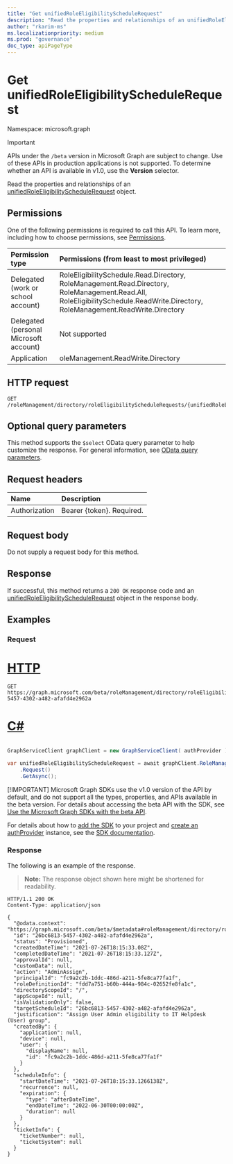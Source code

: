 ```yaml
---
title: "Get unifiedRoleEligibilityScheduleRequest"
description: "Read the properties and relationships of an unifiedRoleEligibilityScheduleRequest object."
author: "rkarim-ms"
ms.localizationpriority: medium
ms.prod: "governance"
doc_type: apiPageType
---
```


# Get unifiedRoleEligibilityScheduleRequest
Namespace: microsoft.graph

> [!IMPORTANT]
> APIs under the `/beta` version in Microsoft Graph are subject to change. Use of these APIs in production applications is not supported. To determine whether an API is available in v1.0, use the **Version** selector.

Read the properties and relationships of an [unifiedRoleEligibilityScheduleRequest](../resources/unifiedroleeligibilityschedulerequest.md) object.

## Permissions
One of the following permissions is required to call this API. To learn more, including how to choose permissions, see [Permissions](/graph/permissions-reference).

|Permission type|Permissions (from least to most privileged)|
|:---|:---|
|Delegated (work or school account)|RoleEligibilitySchedule.Read.Directory, RoleManagement.Read.Directory, RoleManagement.Read.All, RoleEligibilitySchedule.ReadWrite.Directory, RoleManagement.ReadWrite.Directory	|
|Delegated (personal Microsoft account)|Not supported|
|Application|oleManagement.ReadWrite.Directory|

## HTTP request

<!-- {
  "blockType": "ignored"
}
-->
``` http
GET /roleManagement/directory/roleEligibilityScheduleRequests/{unifiedRoleEligibilityScheduleRequestsId}
```

## Optional query parameters
This method supports the `$select` OData query parameter to help customize the response. For general information, see [OData query parameters](/graph/query-parameters).

## Request headers
|Name|Description|
|:---|:---|
|Authorization|Bearer {token}. Required.|

## Request body
Do not supply a request body for this method.

## Response

If successful, this method returns a `200 OK` response code and an [unifiedRoleEligibilityScheduleRequest](../resources/unifiedroleeligibilityschedulerequest.md) object in the response body.

## Examples

### Request

# [HTTP](#tab/http)
<!-- {
  "blockType": "request",
  "name": "get_unifiedroleeligibilityschedulerequest"
}
-->
``` http
GET https://graph.microsoft.com/beta/roleManagement/directory/roleEligibilityScheduleRequests/26bc6813-5457-4302-a482-afafd4e2962a
```

# [C#](#tab/csharp)

```csharp

GraphServiceClient graphClient = new GraphServiceClient( authProvider );

var unifiedRoleEligibilityScheduleRequest = await graphClient.RoleManagement.Directory.RoleEligibilityScheduleRequests["{unifiedRoleEligibilityScheduleRequest-id}"]
	.Request()
	.GetAsync();

```


 [!IMPORTANT]
 Microsoft Graph SDKs use the v1.0 version of the API by default, and do not support all the types, properties, and APIs available in the beta version. For details about accessing the beta API with the SDK, see [Use the Microsoft Graph SDKs with the beta API](/graph/sdks/use-beta).

 For details about how to [add the SDK](/graph/sdks/sdk-installation) to your project and [create an authProvider](/graph/sdks/choose-authentication-providers) instance, see the [SDK documentation](/graph/sdks/sdks-overview).

### Response

The following is an example of the response.
>**Note:** The response object shown here might be shortened for readability.
<!-- {
  "blockType": "response",
  "truncated": true,
  "@odata.type": "microsoft.graph.unifiedRoleEligibilityScheduleRequest"
}
-->
``` http
HTTP/1.1 200 OK
Content-Type: application/json

{
  "@odata.context": "https://graph.microsoft.com/beta/$metadata#roleManagement/directory/roleEligibilityScheduleRequests/$entity",
  "id": "26bc6813-5457-4302-a482-afafd4e2962a",
  "status": "Provisioned",
  "createdDateTime": "2021-07-26T18:15:33.08Z",
  "completedDateTime": "2021-07-26T18:15:33.127Z",
  "approvalId": null,
  "customData": null,
  "action": "AdminAssign",
  "principalId": "fc9a2c2b-1ddc-486d-a211-5fe8ca77fa1f",
  "roleDefinitionId": "fdd7a751-b60b-444a-984c-02652fe8fa1c",
  "directoryScopeId": "/",
  "appScopeId": null,
  "isValidationOnly": false,
  "targetScheduleId": "26bc6813-5457-4302-a482-afafd4e2962a",
  "justification": "Assign User Admin eligibility to IT Helpdesk (User) group",
  "createdBy": {
    "application": null,
    "device": null,
    "user": {
      "displayName": null,
      "id": "fc9a2c2b-1ddc-486d-a211-5fe8ca77fa1f"
    }
  },
  "scheduleInfo": {
    "startDateTime": "2021-07-26T18:15:33.1266138Z",
    "recurrence": null,
    "expiration": {
      "type": "afterDateTime",
      "endDateTime": "2022-06-30T00:00:00Z",
      "duration": null
    }
  },
  "ticketInfo": {
    "ticketNumber": null,
    "ticketSystem": null
  }
}
```

